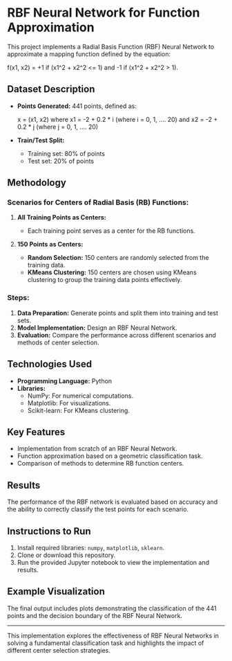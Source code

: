 # RBF Neural Network for Function Approximation

This project implements a Radial Basis Function (RBF) Neural Network to approximate a mapping function defined by the equation:

f(x1, x2) = +1 if (x1^2 + x2^2 <= 1) and -1 if (x1^2 + x2^2 > 1).

## Dataset Description
- **Points Generated:** 441 points, defined as:
  
  x = (x1, x2) where x1 = -2 + 0.2 * i (where i = 0, 1, .... 20) and x2 = -2 + 0.2 * j (where j = 0, 1, .... 20)
- **Train/Test Split:** 
  - Training set: 80% of points
  - Test set: 20% of points

## Methodology

### Scenarios for Centers of Radial Basis (RB) Functions:
1. **All Training Points as Centers:**
   - Each training point serves as a center for the RB functions.

2. **150 Points as Centers:**
   - **Random Selection:** 150 centers are randomly selected from the training data.
   - **KMeans Clustering:** 150 centers are chosen using KMeans clustering to group the training data points effectively.

### Steps:
1. **Data Preparation:** Generate points and split them into training and test sets.
2. **Model Implementation:** Design an RBF Neural Network.
3. **Evaluation:** Compare the performance across different scenarios and methods of center selection.

## Technologies Used
- **Programming Language:** Python
- **Libraries:**
  - NumPy: For numerical computations.
  - Matplotlib: For visualizations.
  - Scikit-learn: For KMeans clustering.

## Key Features
- Implementation from scratch of an RBF Neural Network.
- Function approximation based on a geometric classification task.
- Comparison of methods to determine RB function centers.

## Results
The performance of the RBF network is evaluated based on accuracy and the ability to correctly classify the test points for each scenario.

## Instructions to Run
1. Install required libraries: `numpy`, `matplotlib`, `sklearn`.
2. Clone or download this repository.
3. Run the provided Jupyter notebook to view the implementation and results.

## Example Visualization
The final output includes plots demonstrating the classification of the 441 points and the decision boundary of the RBF Neural Network.

---

This implementation explores the effectiveness of RBF Neural Networks in solving a fundamental classification task and highlights the impact of different center selection strategies.

